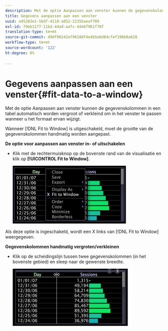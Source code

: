 ```yaml
---
description: Met de optie Aanpassen aan venster kunnen de gegevenskolommen in een tabel automatisch worden vergroot of verkleind om in het venster te passen wanneer u het formaat ervan wijzigt.
title: Gegevens aanpassen aan een venster
uuid: a45283e1-56df-4110-a052-2135baeaf709
exl-id: 79eb1177-11bd-44ad-aafc-4de6f961f78f
translation-type: tm+mt
source-git-commit: d9df90242ef96188f4e4b5e6d04cfef196b0a628
workflow-type: tm+mt
source-wordcount: '122'
ht-degree: 0%

---
```


# Gegevens aanpassen aan een venster{#fit-data-to-a-window}

Met de optie Aanpassen aan venster kunnen de gegevenskolommen in een tabel automatisch worden vergroot of verkleind om in het venster te passen wanneer u het formaat ervan wijzigt.

Wanneer [!DNL Fit to Window] is uitgeschakeld, moet de grootte van de gegevenskolommen handmatig worden aangepast.

**De optie voor aanpassen aan venster in- of uitschakelen**

* Klik met de rechtermuisknop op de bovenste rand van de visualisatie en klik op **[!UICONTROL Fit to Window]**.

   ![](assets/mnu_Table_Fit.png)

Als deze optie is ingeschakeld, wordt een X links van [!DNL Fit to Window] weergegeven.

**Gegevenskolommen handmatig vergroten/verkleinen**

* Klik op de scheidingslijn tussen twee gegevenskolommen (in het bovenste gebied) en sleep naar de gewenste breedte.

   ![](assets/mnu_Table_Resize.png)

